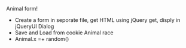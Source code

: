 
Animal form!
+ Create a form in seporate file, get HTML using jQuery get, disply in jQueryUI Dialog
+ Save and Load from cookie
Animal race
+ Animal.x =+ random()